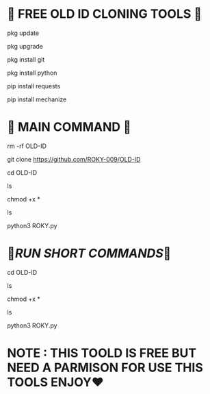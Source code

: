 # 💚 FREE OLD ID CLONING TOOLS 💚
pkg update

pkg upgrade

pkg install git

pkg install python

pip install requests

pip install mechanize

# 🔰 MAIN COMMAND 🔰

rm -rf OLD-ID

git clone https://github.com/ROKY-009/OLD-ID

cd OLD-ID

ls

chmod +x *

ls

python3 ROKY.py

# 🖤_RUN SHORT COMMANDS_🖤
cd OLD-ID

ls

chmod +x *

ls

python3 ROKY.py

# NOTE : THIS TOOLD IS FREE BUT  NEED A PARMISON  FOR USE THIS TOOLS ENJOY❤️
